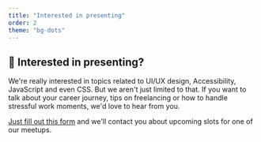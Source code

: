 ```yaml
---
title: "Interested in presenting"
order: 2
theme: "bg-dots"
---
```


## 📝 Interested in presenting?

We're really interested in topics related to UI/UX design, Accessibility, JavaScript and even CSS. 
But we aren't just limited to that. If you want to talk about your career journey, tips on freelancing or how to handle stressful work moments, we'd love to hear from you.

[Just fill out this form](https://nav36.typeform.com/to/HAnCQQ) and we'll contact you about upcoming slots for one of our meetups.
